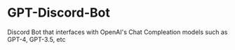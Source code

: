 # GPT-Discord-Bot
Discord Bot that interfaces with OpenAI's Chat Compleation models such as GPT-4, GPT-3.5, etc
